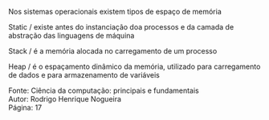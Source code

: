 Nos sistemas operacionais existem tipos de espaço de memória  
  
Static / existe antes do instanciação doa processos e da camada de abstração das linguagens de máquina  
  
Stack / é a memória alocada no carregamento de um processo  
  
Heap / é o espaçamento dinâmico da memória, utilizado para carregamento de dados e para armazenamento de variáveis

Fonte: Ciência da computação: principais e fundamentais  
Autor: Rodrigo Henrique Nogueira  
Página: 17